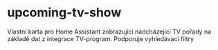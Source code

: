 # upcoming-tv-show
Vlastní karta pro Home Assistant zobrazující nadcházející TV pořady na základě dat z integrace TV-program. Podporuje vyhledávací filtry
